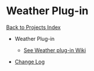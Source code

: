 # Weather Plug-in

[Back to Projects Index](/index)

* Weather Plug-in
  * [See Weather plug-in Wiki](https://github.com/rebel7580/Weather-Plug-in-for-HomeVisionXL/wiki/Weather-Plug-in-for-HomeVisionXL)


* [Change Log](https://github.com/rebel7580/Weather-Plug-in-for-HomeVisionXL/wiki/Change-Log)
